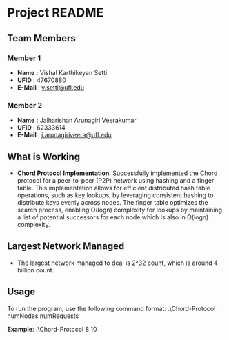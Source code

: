 # Project README

## Team Members
### Member 1
- **Name**    : Vishal Karthikeyan Setti 
- **UFID**    : 47670880
- **E-Mail**  : v.setti@ufl.edu

### Member 2
- **Name**    : Jaiharishan Arunagiri Veerakumar
- **UFID**    : 62333614
- **E-Mail**  : j.arunagiriveera@ufl.edu

## What is Working
- **Chord Protocol Implementation**: Successfully implemented the Chord protocol for a peer-to-peer (P2P) network using hashing and a finger table. This implementation allows for efficient distributed hash table operations, such as key lookups, by leveraging consistent hashing to distribute keys evenly across nodes. The finger table optimizes the search process, enabling O(logn) complexity for lookups by maintaining a list of potential successors for each node which is also in O(logn) complexity.

## Largest Network Managed
- The  largest network managed to deal is 2^32 count, which is around 4 billion count.

## Usage
To run the program, use the following command format:
.\Chord-Protocol numNodes numRequests

**Example**:
.\Chord-Protocol 8 10